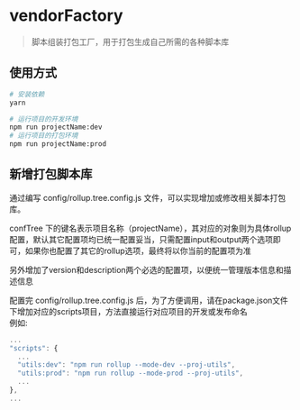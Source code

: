 # vendorFactory

> 脚本组装打包工厂，用于打包生成自己所需的各种脚本库

## 使用方式

``` bash
# 安装依赖
yarn

# 运行项目的开发环境
npm run projectName:dev
# 运行项目的打包环境
npm run projectName:prod
```   

## 新增打包脚本库

通过编写 config/rollup.tree.config.js 文件，可以实现增加或修改相关脚本打包库。    

confTree 下的键名表示项目名称（projectName），其对应的对象则为具体rollup配置，默认其它配置项均已统一配置妥当，只需配置input和output两个选项即可，如果你也配置了其它的rollup选项，最终将以你当前的配置项为准  

另外增加了version和description两个必选的配置项，以便统一管理版本信息和描述信息  

配置完 config/rollup.tree.config.js 后，为了方便调用，请在package.json文件下增加对应的scripts项目，方法直接运行对应项目的开发或发布命名  
例如: 

```javascript
...
"scripts": {
  ...
  "utils:dev": "npm run rollup --mode-dev --proj-utils",
  "utils:prod": "npm run rollup --mode-prod --proj-utils",
  ...
},
...
```





